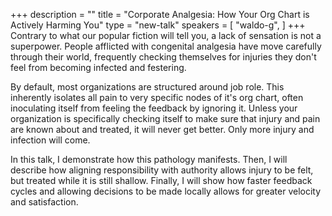 +++
description = ""
title = "Corporate Analgesia: How Your Org Chart is Actively Harming You"
type = "new-talk"
speakers = [
        "waldo-g",
]
+++
Contrary to what our popular fiction will tell you, a lack of sensation is not a superpower. People afflicted with congenital analgesia have move carefully through their world, frequently checking themselves for injuries they don't feel from becoming infected and festering.

By default, most organizations are structured around job role. This inherently isolates all pain to very specific nodes of it's org chart, often inoculating itself from feeling the feedback by ignoring it. Unless your organization is specifically checking itself to make sure that injury and pain are known about and treated, it will never get better. Only more injury and infection will come.

In this talk, I demonstrate how this pathology manifests. Then, I will describe how aligning responsibility with authority allows injury to be felt, but treated while it is still shallow. Finally, I will show how faster feedback cycles and allowing decisions to be made locally allows for greater velocity and satisfaction.